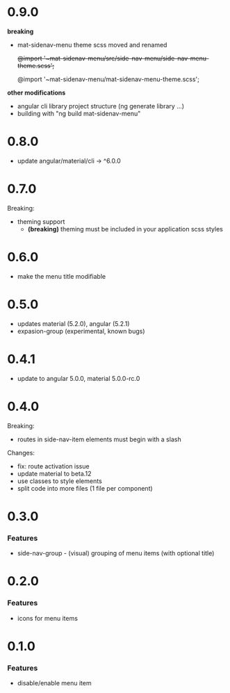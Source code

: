 # 0.9.0

__breaking__ 

* mat-sidenav-menu theme scss moved and renamed

    ~~@import '~mat-sidenav-menu/src/side-nav-menu/side-nav-menu-theme.scss';~~

    @import '~mat-sidenav-menu/mat-sidenav-menu-theme.scss';

__other modifications__

* angular cli library project structure (ng generate library ...)
* building with "ng build mat-sidenav-menu" 

# 0.8.0

* update angular/material/cli -> ^6.0.0

# 0.7.0

Breaking: 
* theming support
   * __(breaking)__ theming must be included in your application scss styles

# 0.6.0

* make the menu title modifiable

# 0.5.0

* updates material (5.2.0), angular (5.2.1)
* expasion-group (experimental, known bugs)

# 0.4.1

* update to angular 5.0.0, material 5.0.0-rc.0

# 0.4.0

Breaking: 
- routes in side-nav-item elements must begin with a slash
 

Changes: 
* fix: route activation issue
* update material to  beta.12
* use classes to style elements
* split code into more files (1 file per component)

# 0.3.0

### Features

* side-nav-group - (visual) grouping of menu items (with optional title)

# 0.2.0

### Features

* icons for menu items

# 0.1.0

### Features

* disable/enable menu item